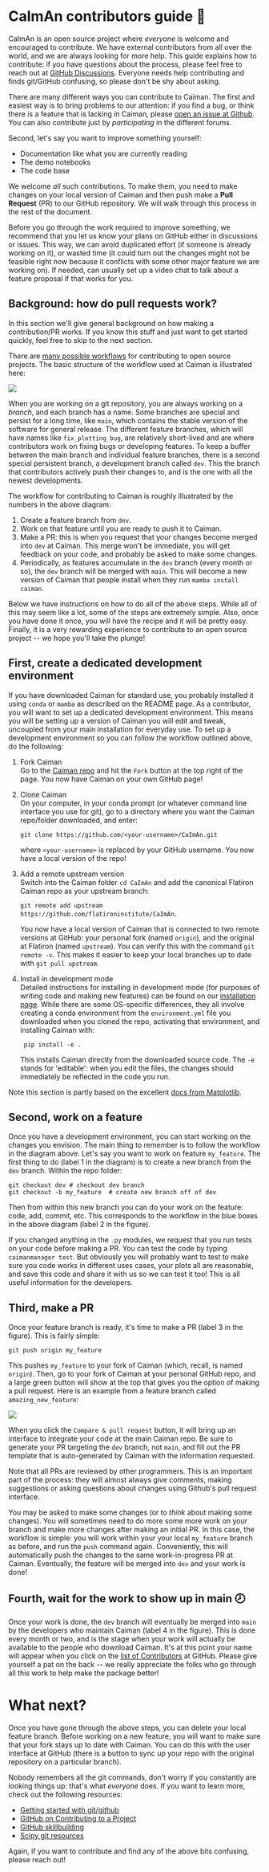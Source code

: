 # CaImAn contributors guide :hammer:
CaImAn is an open source project where *everyone* is welcome and encouraged to contribute. We have external contributors from all over the world, and we are always looking for more help. This guide explains how to contribute: if you have questions about the process, please feel free to reach out at [GitHub Discussions](https://github.com/flatironinstitute/CaImAn/discussions). Everyone needs help contributing and finds git/GitHub confusing, so please don't be shy about asking. 

There are many different ways you can contribute to Caiman. The first and easiest way is to bring problems to our attention: if you find a bug, or think there is a feature that is lacking in Caiman, please [open an issue at Github](https://github.com/flatironinstitute/CaImAn/issues). You can also contribute just by *participating* in the different forums.   

Second, let's say you want to improve something yourself:

- Documentation like what you are currently reading
- The demo notebooks
- The code base

We welcome *all* such contributions. To make them, you need to make changes on your local version of Caiman and then push make a **Pull Request** (PR) to our GitHub repository. We will walk through this process in the rest of the document. 

Before you go through the work required to improve something, we recommend that you let us know your plans on GitHub either in discussions or issues. This way, we can avoid duplicated effort (if someone is already working on it), or wasted time (it could turn out the changes might not be feasible right now because it conflicts with some other major feature we are working on). If needed, can usually set up a video chat to talk about a feature proposal if that works for you.

## Background: how do pull requests work?
In this section we'll give general background on how making a contribution/PR works. If you know this stuff and just want to get started quickly, feel free to skip to the next section.

There are [many possible workflows](https://www.atlassian.com/continuous-delivery/continuous-integration/trunk-based-development) for contributing to open source projects. The basic structure of the workflow used at Caiman is illustrated here:

<img src="docs/img/gitflow.jpg">

When you are working on a git repository, you are always working on a *branch*, and each branch has a name. Some branches are special and persist for a long time,  like `main`, which contains the stable version of the software for general release. The different feature branches, which will have names like `fix_plotting_bug`, are relatively short-lived and are where contributors work on fixing bugs or developing features. To keep a buffer between the main branch and individual feature branches, there is a second special persistent branch, a development branch called `dev`. This the branch that contributors actively push their changes to, and is the one with all the newest developments.

The workflow for contributing to Caiman is roughly illustrated by the numbers in the above diagram:
1) Create a feature branch from `dev`.
2) Work on that feature until you are ready to push it to Caiman.
3) Make a PR: this is when you request that your changes become merged into `dev` at Caiman. This merge won't be immediate, you will get feedback on your code, and probably be asked to make some changes. 
4) Periodically, as features accumulate in the `dev` branch (every month or so), the `dev` branch will be merged with `main`. This will become a new version of Caiman that people install when they run `mamba install caiman`. 

Below we have instructions on how to do all of the above steps. While all of this may seem like a lot, some of the steps are extremely simple. Also, once you have done it once, you will have the recipe and it will be pretty easy. Finally, it is a very rewarding experience to contribute to an open source project -- we hope you'll take the plunge!

## First, create a dedicated development environment
If you have downloaded Caiman for standard use, you probably installed it using `conda` or `mamba` as described on the README page. As a contributor, you will want to set up a dedicated development environment. This means you will be setting up a version of Caiman you will edit and tweak, uncoupled from your main installation for everyday use. To set up a development environment so you can follow the workflow outlined above, do the following:

1. Fork Caiman  
Go to the [Caiman repo](https://github.com/flatironinstitute/CaImAn) and hit the `Fork` button at the top right of the page. You now have Caiman on your own GitHub page! 

2. Clone Caiman     
   On your computer, in your conda prompt (or whatever command line interface you use for git), go to a directory where you want the Caiman repo/folder downloaded, and enter:    
   
   `git clone https://github.com/<your-username>/CaImAn.git` 
   
   where `<your-username>` is replaced by your GitHub username. You now have a local version of the repo! 
   
3. Add a remote upstream version        
    Switch into the Caiman folder `cd CaImAn` and add the canonical Flatiron Caiman repo as your upstream branch:    

    `git remote add upstream https://github.com/flatironinstitute/CaImAn`. 

    You now have a local version of Caiman that is connected to two remote versions at GitHub: your personal fork (named `origin`), and the original at Flatiron (named `upstream`).  You can verify this with the command `git remote -v`. This makes it easier to keep your local branches up to date with `git pull upstream`.

4. Install in development mode   
    Detailed instructions for installing in development mode (for purposes of writing code and making new features) can be found on our [installation page](./docs/source/Installation.rst). While there are some OS-specific differences, they all involve creating a conda environment from the `environment.yml` file you downloaded when you cloned the repo, activating that environment, and installing Caiman with:

        pip install -e . 

    This installs Caiman directly from the downloaded source code. The `-e` stands for 'editable': when you edit the files, the changes should immediately be reflected in the code you run.

Note this section is partly based on the excellent [docs from Matplotlib](https://matplotlib.org/devdocs/devel/development_setup.html#installing-for-devs).


## Second, work on a feature 
Once you have a development environment, you can start working on the changes you envision. The main thing to remember is to follow the workflow in the diagram above. Let's say you want to work on feature `my_feature`. The first thing to do (label 1 in the diagram) is to create a new branch from the `dev` branch. Within the repo folder:

    git checkout dev # checkout dev branch        
    git checkout -b my_feature  # create new branch off of dev

Then from within this new branch you can do your work on the feature: code, add, commit, etc. This corresponds to the workflow in the blue boxes in the above diagram (label 2 in the figure).

If you changed anything in the `.py` modules, we request that you run tests on your code before making a PR. You can test the code by typing `caimanmanager test`. But obviously you will probably want to test to make sure you code works in different uses cases, your plots all are reasonable, and save this code and share it with us so we can test it too! This is all useful information for the developers.

## Third, make a PR
Once your feature branch is ready, it's time to make a PR (label 3 in the figure). This is fairly simple:

    git push origin my_feature

This pushes `my_feature` to your fork of Caiman (which, recall, is named `origin`). Then, go to your fork of Caiman at your personal GitHub repo, and a large green button will show at the top that gives you the option of making a pull request. Here is an example from a feature branch called `amazing_new_feature`: 

<img src="docs/img/pull_request.jpg">

When you click the `Compare & pull request` button, it will bring up an interface to integrate your code at the main Caiman repo. Be sure to generate your PR targeting the `dev` branch, not `main`, and fill out the PR template that is auto-generated by Caiman with the information requested. 

Note that all PRs are reviewed by other programmers. This is an important part of the process: they will almost always give comments, making suggestions or asking questions about changes using Github's pull request interface. 

You may be asked to make some changes (or to *think* about making some changes). You will sometimes need to do more some more work on your branch and make more changes after making an initial PR. In this case, the workflow is simple: you will work within your your local `my_feature` branch as before, and run the `push` command again. Conveniently, this will automatically push the changes to the same work-in-progress PR at Caiman. Eventually, the feature will be merged into `dev` and your work is done!

## Fourth, wait for the work to show up in main :clock8: 
Once your work is done, the `dev` branch will eventually be merged into `main`  by the developers who maintain Caiman (label 4 in the figure). This is done every month or two, and is the stage when your work will actually be available to the people who download Caiman. It's at this point your name will appear when you click on the [list of Contributors](https://github.com/flatironinstitute/CaImAn/graphs/contributors) at GitHub. Please give yourself a pat on the back -- we really appreciate the folks who go through all this work to help make the package better!

# What next?
Once you have gone through the above steps, you can delete your local feature branch. Before working on a new feature, you will want to make sure that your fork stays up to date with Caiman. You can do this with the user interface at GitHub (there is a button to sync up your repo with the original repository on a particular branch). 

Nobody remembers all the git commands, don't worry if you constantly are looking things up: that's what *everyone* does. If you want to learn more, check out the following resources:

* [Getting started with git/github](https://github.com/EricThomson/git_learn)
* [GitHub on Contributing to a Project](https://git-scm.com/book/en/v2/GitHub-Contributing-to-a-Project)
* [GitHub skillbuilding](https://skills.github.com/)
* [Scipy git resources](https://docs.scipy.org/doc/scipy/dev/gitwash/gitwash.html#using-git)

Again, if you want to contribute and find any of the above bits confusing, please reach out!





